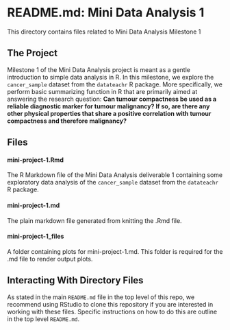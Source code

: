 # README.md: Mini Data Analysis 1
This directory contains files related to Mini Data Analysis Milestone 1

## The Project
Milestone 1 of the Mini Data Analysis project is meant as a gentle introduction to simple data analysis in R. In this milestone, we explore the `cancer_sample` dataset from the `datateachr` R package. More specifically, we perform basic summarizing function in R that are primarily aimed at answering the research question: **Can tumour compactness be used as a reliable diagnostic marker for tumour malignancy? If so, are there any other physical properties that share a positive correlation with tumour compactness and therefore malignancy?**

## Files
#### mini-project-1.Rmd
The R Markdown file of the Mini Data Analysis deliverable 1 containing some exploratory data analysis of the `cancer_sample` dataset from the `datateachr` R package.

#### mini-project-1.md
The plain markdown file generated from knitting the .Rmd file. 

#### mini-project-1_files
A folder containing plots for mini-project-1.md. This folder is required for the .md file to render output plots. 

## Interacting With Directory Files
As stated in the main `README.md` file in the top level of this repo, we recommend using RStudio to clone this repository if you are interested in working with these files. Specific instructions on how to do this are outline in the top level `README.md`.
